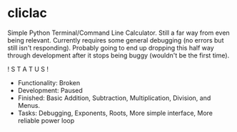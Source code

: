 # cliclac
Simple Python Terminal/Command Line Calculator.
Still a far way from even being relevant.
Currently requires some general debugging (no errors but still isn't responding).
Probably going to end up dropping this half way through development after it stops being buggy (wouldn't be the first time).

! S T A T U S !
- Functionality: Broken
- Development: Paused
- Finished: Basic Addition, Subtraction, Multiplication, Division, and Menus.
- Tasks: Debugging, Exponents, Roots, More simple interface, More reliable power loop
